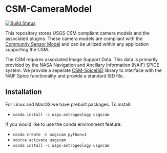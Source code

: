 # CSM-CameraModel

[![Build Status](https://travis-ci.org/USGS-Astrogeology/CSM-CameraModel.svg?branch=master)](https://travis-ci.org/USGS-Astrogeology/CSM-CameraModel)

This repository stores USGS CSM compliant camera models and the associated
plugins.  These camera models are compliant with the [Community Sensor
Model](https://github.com/sminster/csm) and can be utilized within any application supporting the CSM.

The CSM requires associated Image Support Data.  This data is primarily
provided by the NASA Navigation and Ancillary Information (NAIF) SPICE system.
We provide a seperate
[CSM-SpiceISD](https://github.com/USGS-Astrogeology/CSM-SpiceISD) library to interface with the NAIF Spice
functionality and provide a standard ISD file.  

## Installation

For Linux and MacOS we have prebuilt packages.  To install:

- `conda install -c usgs-astrogeology usgscam`

If you would like to use the conda environment feature:

- `conda create -n usgscam python=3`
- `source activate usgscam`
- `conda install -c usgs-astrogeology usgscam`

